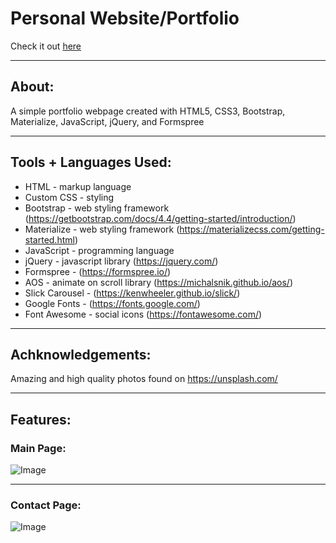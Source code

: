 # Personal Website/Portfolio

Check it out [here](https://joditivis.github.io/joditivis/)

---

## About:
A simple portfolio webpage created with HTML5, CSS3, Bootstrap, Materialize, JavaScript, jQuery, and Formspree

---

## Tools + Languages Used:
* HTML - markup language
* Custom CSS - styling
* Bootstrap - web styling framework (https://getbootstrap.com/docs/4.4/getting-started/introduction/)
* Materialize - web styling framework (https://materializecss.com/getting-started.html)
* JavaScript - programming language
* jQuery - javascript library (https://jquery.com/)
* Formspree - (https://formspree.io/)
* AOS - animate on scroll library (https://michalsnik.github.io/aos/)
* Slick Carousel - (https://kenwheeler.github.io/slick/)
* Google Fonts - (https://fonts.google.com/)
* Font Awesome - social icons (https://fontawesome.com/)

---

## Achknowledgements:
Amazing and high quality photos found on https://unsplash.com/

---

## Features:
### Main Page:
![Image](assets/images/gif1.gif)

---

### Contact Page:
![Image](assets/images/gif2.gif)